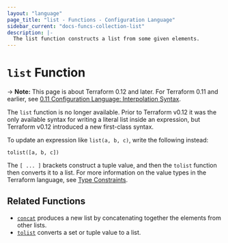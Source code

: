 ```yaml
---
layout: "language"
page_title: "list - Functions - Configuration Language"
sidebar_current: "docs-funcs-collection-list"
description: |-
  The list function constructs a list from some given elements.
---
```


# `list` Function

-> **Note:** This page is about Terraform 0.12 and later. For Terraform 0.11 and
earlier, see
[0.11 Configuration Language: Interpolation Syntax](../../configuration-0-11/interpolation.html).

The `list` function is no longer available. Prior to Terraform v0.12 it was
the only available syntax for writing a literal list inside an expression,
but Terraform v0.12 introduced a new first-class syntax.

To update an expression like `list(a, b, c)`, write the following instead:

```
tolist([a, b, c])
```

The `[ ... ]` brackets construct a tuple value, and then the `tolist` function
then converts it to a list. For more information on the value types in the
Terraform language, see [Type Constraints](../types.html).

## Related Functions

* [`concat`](./concat.html) produces a new list by concatenating together the
  elements from other lists.
* [`tolist`](./tolist.html) converts a set or tuple value to a list.
